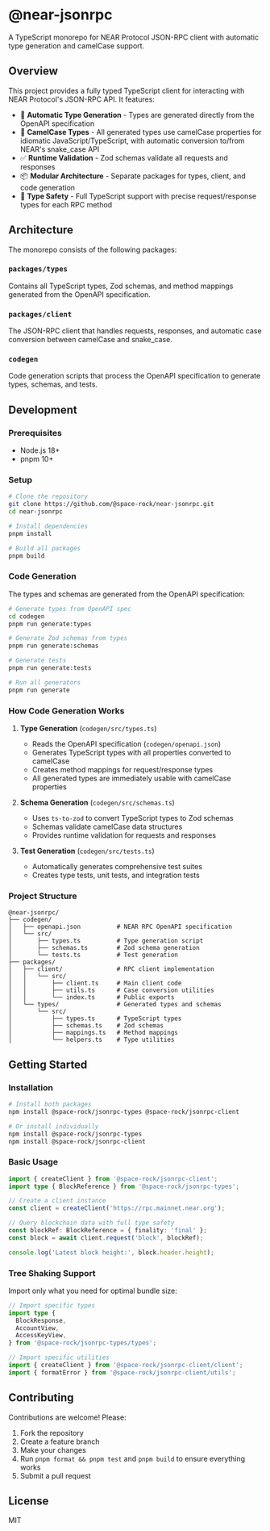 # @near-jsonrpc

A TypeScript monorepo for NEAR Protocol JSON-RPC client with automatic type generation and camelCase support.

## Overview

This project provides a fully typed TypeScript client for interacting with NEAR Protocol's JSON-RPC API. It features:

- 🚀 **Automatic Type Generation** - Types are generated directly from the OpenAPI specification
- 🐪 **CamelCase Types** - All generated types use camelCase properties for idiomatic JavaScript/TypeScript, with automatic conversion to/from NEAR's snake_case API
- ✅ **Runtime Validation** - Zod schemas validate all requests and responses
- 📦 **Modular Architecture** - Separate packages for types, client, and code generation
- 🔧 **Type Safety** - Full TypeScript support with precise request/response types for each RPC method

## Architecture

The monorepo consists of the following packages:

### `packages/types`

Contains all TypeScript types, Zod schemas, and method mappings generated from the OpenAPI specification.

### `packages/client`

The JSON-RPC client that handles requests, responses, and automatic case conversion between camelCase and snake_case.

### `codegen`

Code generation scripts that process the OpenAPI specification to generate types, schemas, and tests.

## Development

### Prerequisites

- Node.js 18+
- pnpm 10+

### Setup

```bash
# Clone the repository
git clone https://github.com/@space-rock/near-jsonrpc.git
cd near-jsonrpc

# Install dependencies
pnpm install

# Build all packages
pnpm build
```

### Code Generation

The types and schemas are generated from the OpenAPI specification:

```bash
# Generate types from OpenAPI spec
cd codegen
pnpm run generate:types

# Generate Zod schemas from types
pnpm run generate:schemas

# Generate tests
pnpm run generate:tests

# Run all generators
pnpm run generate
```

### How Code Generation Works

1. **Type Generation** (`codegen/src/types.ts`)
   - Reads the OpenAPI specification (`codegen/openapi.json`)
   - Generates TypeScript types with all properties converted to camelCase
   - Creates method mappings for request/response types
   - All generated types are immediately usable with camelCase properties

2. **Schema Generation** (`codegen/src/schemas.ts`)
   - Uses `ts-to-zod` to convert TypeScript types to Zod schemas
   - Schemas validate camelCase data structures
   - Provides runtime validation for requests and responses

3. **Test Generation** (`codegen/src/tests.ts`)
   - Automatically generates comprehensive test suites
   - Creates type tests, unit tests, and integration tests

### Project Structure

```
@near-jsonrpc/
├── codegen/
│   ├── openapi.json          # NEAR RPC OpenAPI specification
│   └── src/
│       ├── types.ts          # Type generation script
│       ├── schemas.ts        # Zod schema generation
│       └── tests.ts          # Test generation
├── packages/
│   ├── client/               # RPC client implementation
│   │   └── src/
│   │       ├── client.ts     # Main client code
│   │       ├── utils.ts      # Case conversion utilities
│   │       └── index.ts      # Public exports
│   └── types/                # Generated types and schemas
│       └── src/
│           ├── types.ts      # TypeScript types
│           ├── schemas.ts    # Zod schemas
│           ├── mappings.ts   # Method mappings
│           └── helpers.ts    # Type utilities
```

## Getting Started

### Installation

```bash
# Install both packages
npm install @space-rock/jsonrpc-types @space-rock/jsonrpc-client

# Or install individually
npm install @space-rock/jsonrpc-types
npm install @space-rock/jsonrpc-client
```

### Basic Usage

```typescript
import { createClient } from '@space-rock/jsonrpc-client';
import type { BlockReference } from '@space-rock/jsonrpc-types';

// Create a client instance
const client = createClient('https://rpc.mainnet.near.org');

// Query blockchain data with full type safety
const blockRef: BlockReference = { finality: 'final' };
const block = await client.request('block', blockRef);

console.log('Latest block height:', block.header.height);
```

### Tree Shaking Support

Import only what you need for optimal bundle size:

```typescript
// Import specific types
import type {
  BlockResponse,
  AccountView,
  AccessKeyView,
} from '@space-rock/jsonrpc-types/types';

// Import specific utilities
import { createClient } from '@space-rock/jsonrpc-client/client';
import { formatError } from '@space-rock/jsonrpc-client/utils';
```

## Contributing

Contributions are welcome! Please:

1. Fork the repository
2. Create a feature branch
3. Make your changes
4. Run `pnpm format && pnpm test` and `pnpm build` to ensure everything works
5. Submit a pull request

## License

MIT
